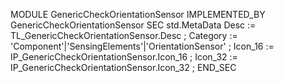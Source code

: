 MODULE GenericCheckOrientationSensor IMPLEMENTED_BY  GenericCheckOrientationSensor 
SEC std.MetaData
    Desc       := TL_GenericCheckOrientationSensor.Desc ;
    Category   := 'Component'|'SensingElements'|'OrientationSensor' ;
    Icon_16    := IP_GenericCheckOrientationSensor.Icon_16 ;
    Icon_32    := IP_GenericCheckOrientationSensor.Icon_32 ;
END_SEC

